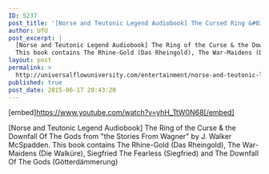 ```yaml
---
ID: 5237
post_title: '[Norse and Teutonic Legend Audiobook] The Cursed Ring &#038; the Downfall Of The Gods'
author: UfU
post_excerpt: |
  [Norse and Teutonic Legend Audiobook] The Ring of the Curse & the Downfall Of The Gods from "the Stories From Wagner" by J. Walker McSpadden.
  This book contains The Rhine-Gold (Das Rheingold), The War-Maidens (Die Walküre), Siegfried The Fearless (Siegfried) and The Downfall Of The Gods (Götterdämmerung)
layout: post
permalink: >
  http://universalflowuniversity.com/entertainment/norse-and-teutonic-legend-audiobook-the-cursed-ring-the-downfall-of-the-gods/
published: true
post_date: 2015-06-17 20:43:20
---
```

[embed]https://www.youtube.com/watch?v=yhH_TtW0N68[/embed]<br>
<p>[Norse and Teutonic Legend Audiobook] The Ring of the Curse & the Downfall Of The Gods from "the Stories From Wagner" by J. Walker McSpadden.
This book contains The Rhine-Gold (Das Rheingold), The War-Maidens (Die Walküre), Siegfried The Fearless (Siegfried) and The Downfall Of The Gods (Götterdämmerung)</p>